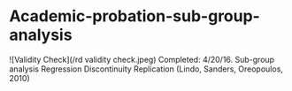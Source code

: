 # Academic-probation-sub-group-analysis
![Validity Check](/rd validity check.jpeg)
Completed: 4/20/16. Sub-group analysis Regression Discontinuity Replication (Lindo, Sanders, Oreopoulos, 2010)
